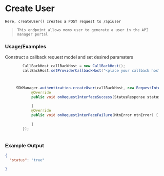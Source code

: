 
# Create User

`Here, createUser() creates a POST request to /apiuser`

> `This endpoint allows momo user to generate a user in the API manager portal`

### Usage/Examples

Construct a callback request model and set desired paramaters

```java
        CallBackHost callBackHost = new CallBackHost();
        callBackHost.setProviderCallbackHost("<place your callback host url>");

```

```java


     SDKManager.authentication.createUser(callBackHost, new RequestInterface() {
            @Override
            public void onRequestInterfaceSuccess(StatusResponse statusResponse) {
            
            }
            @Override
            public void onRequestInterFaceFailure(MtnError mtnError) {
      
            }
        });



```
### Example Output

```json
{
  "status": "true"

}
```


